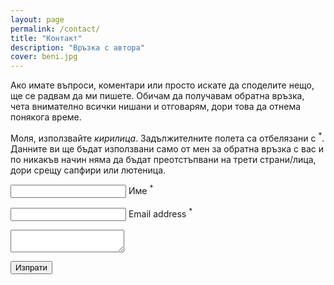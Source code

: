 ```yaml
---
layout: page
permalink: /contact/
title: "Контакт"
description: "Връзка с автора"
cover: beni.jpg
---
```


Ако имате въпроси, коментари или просто искате да споделите нещо, ще се радвам да ми пишете. Обичам да получавам обратна връзка, чета внимателно всички нишани и отговарям, дори това да отнема понякога време. 

Моля, използвайте *кирилица*. Задължителните полета са отбелязани с <sup class="orange">*</sup>. Данните ви ще бъдат използвани само от мен за обратна връзка с вас и по никакъв начин няма да бъдат преотстъпвани на трети страни/лица, дори срещу сапфири или лютеница. 

<form action="//formspree.io/benikki.blog@gmail.com" class="form" method="POST">
<input type="hidden" name="_subject" value="New submission from stihotvorenia" />
<p class="name"> 
<input type="text" name="name" id="name" /> 
<label for="name">Име <sup class="orange">*</sup></label> 
</p> 
<p class="email"> 
<input type="text" name="_replyto" id="email" /> 
<label for="email">Email address <sup class="orange">*</sup></label> 
</p> 
<p class="text"> 
<textarea name="text"></textarea> 
</p> 
<p class="submit"> 
<input type="submit" value="Изпрати" /> 
</p>   
</form>